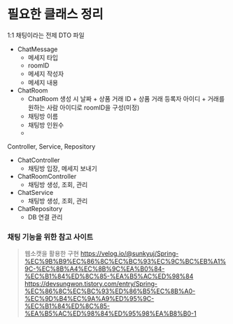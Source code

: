 # 필요한 클래스 정리
1:1 채팅이라는 전제
DTO 파일
- ChatMessage
	- 메세지 타입
	- roomID
	- 메세지 작성자
	- 메세지 내용
- ChatRoom
	- ChatRoom 생성 시 날짜 + 상품 거래 ID + 상품 거래 등록자 아이디  + 거래를 원하는 사람 아이디로 roomID을 구성(미정)
	- 채팅방 이름
	- 채팅방 인원수 
	- 
Controller, Service, Repository
- ChatController
	- 채팅방 입장, 메세지 보내기
- ChatRoomController
	- 채팅방 생성, 조회, 관리
- ChatService
	- 채팅방 생성, 조회, 관리
- ChatRepository
	- DB 연결 관리
### 채팅 기능을 위한 참고 사이트

> 웹소캣을 활용한 구현
> https://velog.io/@sunkyuj/Spring-%EC%9B%B9%EC%86%8C%EC%BC%93%EC%9C%BC%EB%A1%9C-%EC%8B%A4%EC%8B%9C%EA%B0%84-%EC%B1%84%ED%8C%85-%EA%B5%AC%ED%98%84
> https://devsungwon.tistory.com/entry/Spring-%EC%86%8C%EC%BC%93%ED%86%B5%EC%8B%A0-%EC%9D%B4%EC%9A%A9%ED%95%9C-%EC%B1%84%ED%8C%85-%EA%B5%AC%ED%98%84%ED%95%98%EA%B8%B0-1